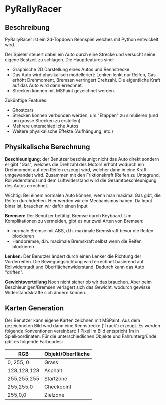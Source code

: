 # PyRallyRacer

## Beschreibung

PyRallyRacer ist ein 2d-Topdown Rennspiel welches mit Python entwickelt wird.

Der Spieler steuert dabei ein Auto durch eine Strecke und versucht seine eigene Bestzeit zu schlagen. Die Hauptfeatures sind:

- Graphische 2D Darstellung eines Autos und Rennstrecke
- Das Auto wird physikalisch modelleriert: Lenken lenkt nur Reifen, Gas erhöht Drehmoment, Bremsen verringert Drehzahl. Die eigentliche Kraft auf das Auto wird dann errechnet.
- Strecken können mit MSPaint gezeichnet werden.

Zukünftige Features:

- Ghostcars
- Strecken können verbunden werden, um "Etappen" zu simulieren (und um grosse Strecken zu erstellen)
- Mehrere unterschiedliche Autos
- Weitere physikalische Effekte (Aufhängung, etc.)

## Physikalische Berechnung

**Beschleunigung:** der Benutzer beschleunigt nicht das Auto direkt sondern er gibt "Gas", welches die Drehzahl des Motors erhöht wodurch ein Drehmoment auf den Reifen erzeugt wird, welcher dann in eine Kraft umgewandelt wird. Zusammen mit den Friktionskraft (Reifen zu Untegrund, Rollwiderstand) und dem Luftwiderstand wird die Gesamtbeschleunigung des Autos errechnet.

Wichtig: Bei einem normalen Auto können, wenn man maximal Gas gibt, die Reifen durchdrehen. Hier werden wir ein Mechanismus haben. Da Input binär ist, brauchen wir dafür einen Input

**Bremsen:** Der Benutzer betätigt Bremse durch Keyboard. Um Komplikationen zu vermeiden, gibt es nur zwei Arten von Bremsen:
- normale Bremse mit ABS, d.h. maximale Bremskraft bevor die Reifen blockieren
- Handbremse, d.h. maximale Bremskraft selbst wenn die Reifen blockieren

**Lenken:** Der Benutzer ändert durch einen Lenker die Richtung der Vorderreifen. Die Bewegungsrichtung wird errechnet basierend auf Rollwiderstadt und Oberflächenwiderstand. Dadurch kann das Auto "driften".

**Gewichtsverteilung** Noch nicht sicher ob wir das brauchen. Aber beim Beschleunigen/Bremsen verlagert sich das Gewicht, wodurch gewisse Widerstandskräfte sich ändern können.

## Karten Generation
Der Benutzer kann eigene Karten zeichnen mit MSPaint. Aus dem gezeichneten Bild wird dann eine Rennstrecke ('Track') erzeugt. Es werden folgende Konventionen vereinbart: 1 Pixel im Bild entspricht 1m in Spielkoordinaten. Für die unterschiedlichen Objekte und Fahruntergründe gibt es folgende Farbcodes:

|RGB|Objekt/Oberfläche|
|--|--|
|0, 255, 0|Grass|
|128,128,128|Asphalt|
|255,255,255|Startzone|
|255,255,0|Checkpoint|
|255,0,0|Zielzone|